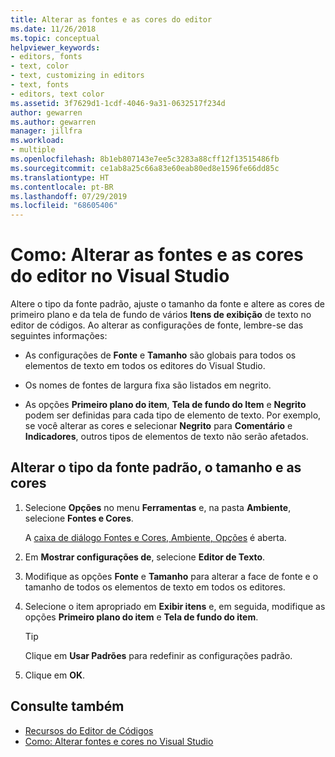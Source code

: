 ```yaml
---
title: Alterar as fontes e as cores do editor
ms.date: 11/26/2018
ms.topic: conceptual
helpviewer_keywords:
- editors, fonts
- text, color
- text, customizing in editors
- text, fonts
- editors, text color
ms.assetid: 3f7629d1-1cdf-4046-9a31-0632517f234d
author: gewarren
ms.author: gewarren
manager: jillfra
ms.workload:
- multiple
ms.openlocfilehash: 8b1eb807143e7ee5c3283a88cff12f13515486fb
ms.sourcegitcommit: ce1ab8a25c66a83e60eab80ed8e1596fe66dd85c
ms.translationtype: HT
ms.contentlocale: pt-BR
ms.lasthandoff: 07/29/2019
ms.locfileid: "68605406"
---
```

# <a name="how-to-change-fonts-and-colors-for-the-editor-in-visual-studio"></a>Como: Alterar as fontes e as cores do editor no Visual Studio

Altere o tipo da fonte padrão, ajuste o tamanho da fonte e altere as cores de primeiro plano e da tela de fundo de vários **Itens de exibição** de texto no editor de códigos. Ao alterar as configurações de fonte, lembre-se das seguintes informações:

- As configurações de **Fonte** e **Tamanho** são globais para todos os elementos de texto em todos os editores do Visual Studio.

- Os nomes de fontes de largura fixa são listados em negrito.

- As opções **Primeiro plano do item**, **Tela de fundo do Item** e **Negrito** podem ser definidas para cada tipo de elemento de texto. Por exemplo, se você alterar as cores e selecionar **Negrito** para **Comentário** e **Indicadores**, outros tipos de elementos de texto não serão afetados.

## <a name="change-the-default-font-face-size-and-colors"></a>Alterar o tipo da fonte padrão, o tamanho e as cores

1. Selecione **Opções** no menu **Ferramentas** e, na pasta **Ambiente**, selecione **Fontes e Cores**.

     A [caixa de diálogo Fontes e Cores, Ambiente, Opções](../../ide/reference/fonts-and-colors-environment-options-dialog-box.md) é aberta.

2. Em **Mostrar configurações de**, selecione **Editor de Texto**.

3. Modifique as opções **Fonte** e **Tamanho** para alterar a face de fonte e o tamanho de todos os elementos de texto em todos os editores.

4. Selecione o item apropriado em **Exibir itens** e, em seguida, modifique as opções **Primeiro plano do item** e **Tela de fundo do item**.

    > [!TIP]
    > Clique em **Usar Padrões** para redefinir as configurações padrão.

5. Clique em **OK**.

## <a name="see-also"></a>Consulte também

- [Recursos do Editor de Códigos](../../ide/writing-code-in-the-code-and-text-editor.md)
- [Como: Alterar fontes e cores no Visual Studio](../../ide/how-to-change-fonts-and-colors-in-visual-studio.md)
